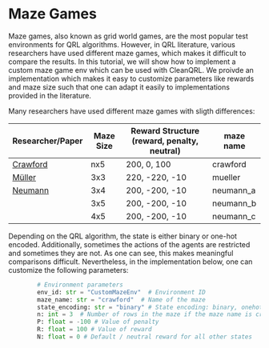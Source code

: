 # Maze Games 

Maze games, also known as grid world games, are the most popular test environments for QRL algorithms. However, in QRL literature, various researchers have used different maze games, which makes it difficult to compare the results. In this tutorial, we will show how to implement a custom maze game env which can be used with CleanQRL. We proivde an implementation which makes it easy to customize parameters like rewards and maze size such that one can adapt it easily to implementations provided in the literature. 

Many researchers have used different maze games with sligth differences:

| Researcher/Paper       |  Maze Size        | Reward Structure (reward, penalty, neutral)      | maze name    |
|------------------|-------------------|------------------------|-----------------|
| [Crawford](https://arxiv.org/pdf/1612.05695)   | nx5         | 200, 0, 100     | crawford            |
| [Müller](https://arxiv.org/pdf/2109.10900)     | 3x3         | 220, -220, -10  | mueller |
| [Neumann](https://link.springer.com/content/pdf/10.1007/s11128-023-03867-9.pdf)    | 3x4       | 200, -200, -10        | neumann_a            |
|                                                                                    | 3x5     | 200, -200, -10        |  neumann_b           |
|                                                                                    | 4x5  | 200, -200, -10        |  neumann_c          |

Depending on the QRL algorithm, the state is either binary or one-hot encoded. Additionally, sometimes the actions of the agents are restricted and sometimes they are not. As one can see, this makes meaningful comparisons difficult. Nevertheless, in the implementation below, one can customize the following parameters:


```py title="custom_maze.py"
        # Environment parameters
        env_id: str = "CustomMazeEnv"  # Environment ID
        maze_name: str = "crawford"  # Name of the maze
        state_encoding: str = "binary" # State encoding: binary, onehot, integer
        n: int = 3  # Number of rows in the maze if the maze name is crawford
        P: float = -100 # Value of penalty
        R: float = 100 # Value of reward
        N: float = 0 # Default / neutral reward for all other states
```


